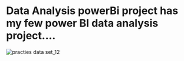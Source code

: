 # Data Analysis powerBi project has my few power BI data analysis project....
![practies data set_12](https://github.com/user-attachments/assets/a9954110-b200-4597-91d3-f67879654076)

